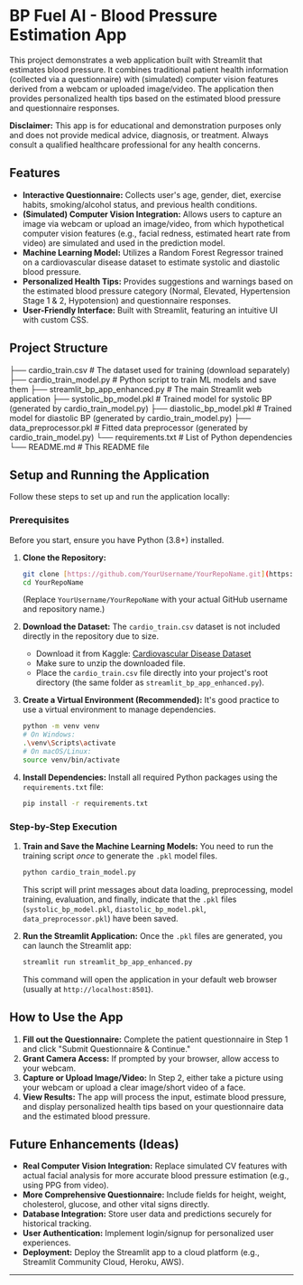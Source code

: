 # BP Fuel AI - Blood Pressure Estimation App

This project demonstrates a web application built with Streamlit that estimates blood pressure. It combines traditional patient health information (collected via a questionnaire) with (simulated) computer vision features derived from a webcam or uploaded image/video. The application then provides personalized health tips based on the estimated blood pressure and questionnaire responses.

**Disclaimer:** This app is for educational and demonstration purposes only and does not provide medical advice, diagnosis, or treatment. Always consult a qualified healthcare professional for any health concerns.

## Features

* **Interactive Questionnaire:** Collects user's age, gender, diet, exercise habits, smoking/alcohol status, and previous health conditions.
* **(Simulated) Computer Vision Integration:** Allows users to capture an image via webcam or upload an image/video, from which hypothetical computer vision features (e.g., facial redness, estimated heart rate from video) are simulated and used in the prediction model.
* **Machine Learning Model:** Utilizes a Random Forest Regressor trained on a cardiovascular disease dataset to estimate systolic and diastolic blood pressure.
* **Personalized Health Tips:** Provides suggestions and warnings based on the estimated blood pressure category (Normal, Elevated, Hypertension Stage 1 & 2, Hypotension) and questionnaire responses.
* **User-Friendly Interface:** Built with Streamlit, featuring an intuitive UI with custom CSS.

## Project Structure
├── cardio_train.csv           # The dataset used for training (download separately)
├── cardio_train_model.py      # Python script to train ML models and save them
├── streamlit_bp_app_enhanced.py # The main Streamlit web application
├── systolic_bp_model.pkl      # Trained model for systolic BP (generated by cardio_train_model.py)
├── diastolic_bp_model.pkl     # Trained model for diastolic BP (generated by cardio_train_model.py)
├── data_preprocessor.pkl      # Fitted data preprocessor (generated by cardio_train_model.py)
└── requirements.txt           # List of Python dependencies
└── README.md                  # This README file


## Setup and Running the Application

Follow these steps to set up and run the application locally:

### Prerequisites

Before you start, ensure you have Python (3.8+) installed.

1.  **Clone the Repository:**
    ```bash
    git clone [https://github.com/YourUsername/YourRepoName.git](https://github.com/YourUsername/YourRepoName.git)
    cd YourRepoName
    ```
    (Replace `YourUsername/YourRepoName` with your actual GitHub username and repository name.)

2.  **Download the Dataset:**
    The `cardio_train.csv` dataset is not included directly in the repository due to size.
    * Download it from Kaggle: [Cardiovascular Disease Dataset](https://www.kaggle.com/datasets/sulianova/cardiovascular-disease-dataset)
    * Make sure to unzip the downloaded file.
    * Place the `cardio_train.csv` file directly into your project's root directory (the same folder as `streamlit_bp_app_enhanced.py`).

3.  **Create a Virtual Environment (Recommended):**
    It's good practice to use a virtual environment to manage dependencies.
    ```bash
    python -m venv venv
    # On Windows:
    .\venv\Scripts\activate
    # On macOS/Linux:
    source venv/bin/activate
    ```

4.  **Install Dependencies:**
    Install all required Python packages using the `requirements.txt` file:
    ```bash
    pip install -r requirements.txt
    ```

### Step-by-Step Execution

1.  **Train and Save the Machine Learning Models:**
    You need to run the training script *once* to generate the `.pkl` model files.
    ```bash
    python cardio_train_model.py
    ```
    This script will print messages about data loading, preprocessing, model training, evaluation, and finally, indicate that the `.pkl` files (`systolic_bp_model.pkl`, `diastolic_bp_model.pkl`, `data_preprocessor.pkl`) have been saved.

2.  **Run the Streamlit Application:**
    Once the `.pkl` files are generated, you can launch the Streamlit app:
    ```bash
    streamlit run streamlit_bp_app_enhanced.py
    ```
    This command will open the application in your default web browser (usually at `http://localhost:8501`).

## How to Use the App

1.  **Fill out the Questionnaire:** Complete the patient questionnaire in Step 1 and click "Submit Questionnaire & Continue."
2.  **Grant Camera Access:** If prompted by your browser, allow access to your webcam.
3.  **Capture or Upload Image/Video:** In Step 2, either take a picture using your webcam or upload a clear image/short video of a face.
4.  **View Results:** The app will process the input, estimate blood pressure, and display personalized health tips based on your questionnaire data and the estimated blood pressure.

## Future Enhancements (Ideas)

* **Real Computer Vision Integration:** Replace simulated CV features with actual facial analysis for more accurate blood pressure estimation (e.g., using PPG from video).
* **More Comprehensive Questionnaire:** Include fields for height, weight, cholesterol, glucose, and other vital signs directly.
* **Database Integration:** Store user data and predictions securely for historical tracking.
* **User Authentication:** Implement login/signup for personalized user experiences.
* **Deployment:** Deploy the Streamlit app to a cloud platform (e.g., Streamlit Community Cloud, Heroku, AWS).

---
